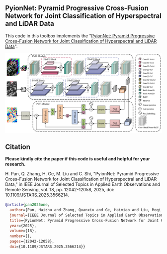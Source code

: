 ## PyionNet: Pyramid Progressive Cross-Fusion Network for Joint Classification of Hyperspectral and LiDAR Data
This code in this toolbox implements the "[PyionNet: Pyramid Progressive Cross-Fusion Network for Joint Classification of Hyperspectral and LiDAR Data](https://ieeexplore.ieee.org/abstract/document/10981987)".

![Alt text](https://github.com/HaiZhu-Pan/PyionNet/blob/master/image.jpg)
## Citation
**Please kindly cite the paper if this code is useful and helpful for your research.**

H. Pan, Q. Zhang, H. Ge, M. Liu and C. Shi, "PyionNet: Pyramid Progressive Cross-Fusion Network for Joint Classification of Hyperspectral and LiDAR Data," in IEEE Journal of Selected Topics in Applied Earth Observations and Remote Sensing, vol. 18, pp. 12042-12058, 2025, doi: 10.1109/JSTARS.2025.3566214.

```bibtex
@article{pan2025one,
  author={Pan, Haizhu and Zhang, Quanxiu and Ge, Haimiao and Liu, Moqi and Shi, Cuiping},
  journal={IEEE Journal of Selected Topics in Applied Earth Observations and Remote Sensing}, 
  title={PyionNet: Pyramid Progressive Cross-Fusion Network for Joint Classification of Hyperspectral and LiDAR Data}, 
  year={2025},
  volume={18},
  number={},
  pages={12042-12058},
  doi={10.1109/JSTARS.2025.3566214}}

